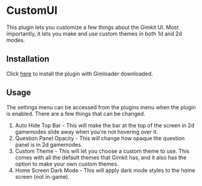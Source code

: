 # CustomUI

This plugin lets you customize a few things about the Gimkit UI. Most importantly, it lets you make and use custom themes in both 1d and 2d modes.

## Installation

Click [here](https://thelazysquid.github.io/gimloader/?installUrl=https://raw.githubusercontent.com/TheLazySquid/Gimloader/main/plugins/CustomUI/build/CustomUI.js) to install the plugin with Gimloader downloaded.

## Usage

The settings menu can be accessed from the plugins menu when the plugin is enabled. There are a few things that can be changed.

1. Auto Hide Top Bar - This will make the bar at the top of the screen in 2d gamemodes slide away when you're not hovering over it.
2. Question Panel Opacity - This will change how opaque the question panel is in 2d gamemodes.
3. Custom Theme - This will let you choose a custom theme to use. This comes with all the default themes that Gimkit has, and it also has the option to make your own custom themes.
4. Home Screen Dark Mode - This will apply dark mode styles to the home screen (not in-game).